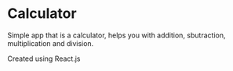 # Calculator

Simple app that is a calculator, helps you with addition, sbutraction, multiplication and division.

Created using React.js
